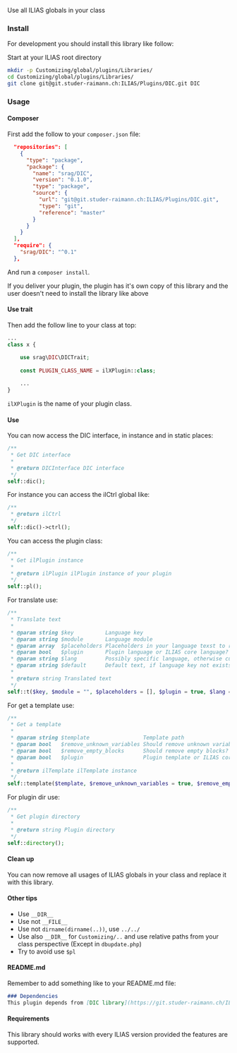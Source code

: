 Use all ILIAS globals in your class

### Install
For development you should install this library like follow:

Start at your ILIAS root directory 
```bash
mkdir -p Customizing/global/plugins/Libraries/  
cd Customizing/global/plugins/Libraries/  
git clone git@git.studer-raimann.ch:ILIAS/Plugins/DIC.git DIC
```

### Usage

#### Composer
First add the follow to your `composer.json` file:
```json
  "repositories": [
    {
      "type": "package",
      "package": {
        "name": "srag/DIC",
        "version": "0.1.0",
        "type": "package",
        "source": {
          "url": "git@git.studer-raimann.ch:ILIAS/Plugins/DIC.git",
          "type": "git",
          "reference": "master"
        }
      }
    }
  ],
  "require": {
    "srag/DIC": "^0.1"
  },
```
And run a `composer install`.

If you deliver your plugin, the plugin has it's own copy of this library and the user doesn't need to install the library like above

#### Use trait
Then add the follow line to your class at top:
```php
...
class x {

	use srag\DIC\DICTrait;
	
	const PLUGIN_CLASS_NAME = ilXPlugin::class;
	
	...
}
```
`ilXPlugin` is the name of your plugin class.

#### Use
You can now access the DIC interface, in instance and in static places:
```php
/**
 * Get DIC interface
 * 
 * @return DICInterface DIC interface
 */
self::dic();
```

For instance you can access the ilCtrl global like:
```php
/**
 * @return ilCtrl
 */
self::dic()->ctrl();
```

You can access the plugin class:
```php
/**
 * Get ilPlugin instance
 * 
 * @return ilPlugin ilPlugin instance of your plugin
 */
self::pl();
```

For translate use:
```php
/**
 * Translate text
 * 
 * @param string $key          Language key
 * @param string $module       Language module
 * @param array  $placeholders Placeholders in your language texst to replace with vsprintf
 * @param bool   $plugin       Plugin language or ILIAS core language?
 * @param string $lang         Possibly specific language, otherwise current language, if empty
 * @param string $default      Default text, if language key not exists
 *
 * @return string Translated text
 */
self::t($key, $module = "", $placeholders = [], $plugin = true, $lang = "", $default = "MISSING %s");
```

For get a template use:
```php
/**
 * Get a template
 * 
 * @param string $template                 Template path
 * @param bool   $remove_unknown_variables Should remove unknown variables?
 * @param bool   $remove_empty_blocks      Should remove empty blocks?
 * @param bool   $plugin                   Plugin template or ILIAS core template?
 *
 * @return ilTemplate ilTemplate instance
 */
self::template($template, $remove_unknown_variables = true, $remove_empty_blocks = true, $plugin = true);
```

For plugin dir use:
```php
/**
 * Get plugin directory
 * 
 * @return string Plugin directory
 */
self::directory();
```

#### Clean up
You can now remove all usages of ILIAS globals in your class and replace it with this library.

#### Other tips
- Use `__DIR__`
- Use not `__FILE__`
- Use not `dirname(dirname(..))`, use `../../`
- Use also `__DIR__` for `Customizing/..` and use relative paths from your class perspective (Except in `dbupdate.php`)
- Try to avoid use `$pl`

#### README.md
Remember to add something like to your README.md file:
```markdown
### Dependencies
This plugin depends from [DIC library](https://git.studer-raimann.ch/ILIAS/Plugins/DIC).
```

#### Requirements
This library should works with every ILIAS version provided the features are supported.
